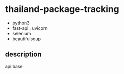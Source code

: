 # thailand-package-tracking
- python3 
- fast-api , uvicorn
- selenium
- beautifulsoup

## description
api base
